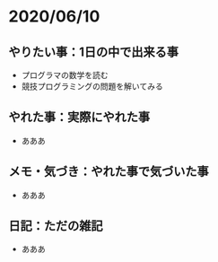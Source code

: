 # 2020/06/10

## やりたい事：1日の中で出来る事
- プログラマの数学を読む
- 競技プログラミングの問題を解いてみる

## やれた事：実際にやれた事
- あああ

## メモ・気づき：やれた事で気づいた事
- あああ

## 日記：ただの雑記
- あああ
